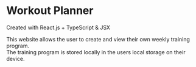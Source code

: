 # Workout Planner 
Created with React.js + TypeScript & JSX

This website allows the user to create and view their own weekly training program. <br>
The training program is stored locally in the users local storage on their device.
